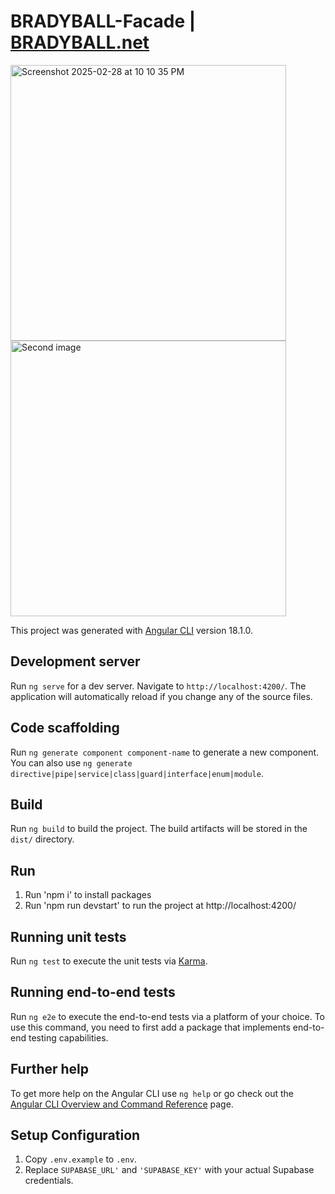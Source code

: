 # BRADYBALL-Facade | [BRADYBALL.net](https://BRADYBALL.net)

<img width="441" alt="Screenshot 2025-02-28 at 10 10 35 PM" src="https://github.com/user-attachments/assets/08daab74-f958-432a-ab7e-883b20d1d3f0" />
<img width="441" alt="Second image" src="https://github.com/user-attachments/assets/9f0c817e-411f-467b-b1fb-34c735053d49" />

This project was generated with [Angular CLI](https://github.com/angular/angular-cli) version 18.1.0.

## Development server

Run `ng serve` for a dev server. Navigate to `http://localhost:4200/`. The application will automatically reload if you change any of the source files.

## Code scaffolding

Run `ng generate component component-name` to generate a new component. You can also use `ng generate directive|pipe|service|class|guard|interface|enum|module`.

## Build

Run `ng build` to build the project. The build artifacts will be stored in the `dist/` directory.

## Run

1. Run 'npm i' to install packages
2. Run 'npm run devstart' to run the project at http://localhost:4200/

## Running unit tests

Run `ng test` to execute the unit tests via [Karma](https://karma-runner.github.io).

## Running end-to-end tests

Run `ng e2e` to execute the end-to-end tests via a platform of your choice. To use this command, you need to first add a package that implements end-to-end testing capabilities.

## Further help

To get more help on the Angular CLI use `ng help` or go check out the [Angular CLI Overview and Command Reference](https://angular.dev/tools/cli) page.

## Setup Configuration

1. Copy `.env.example` to `.env`.
2. Replace `SUPABASE_URL'` and `'SUPABASE_KEY'` with your actual Supabase credentials.
